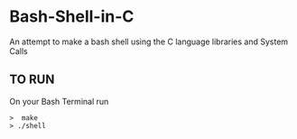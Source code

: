 # Bash-Shell-in-C
An attempt to make a bash shell using the C language libraries and System Calls

## TO RUN
On your Bash Terminal run
```
>  make
> ./shell
```
